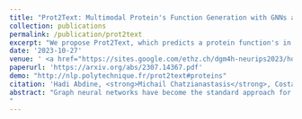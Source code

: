 ```yaml
---
title: "Prot2Text: Multimodal Protein's Function Generation with GNNs and Transformers"
collection: publications
permalink: /publication/prot2text
excerpt: "We propose Prot2Text, which predicts a protein function's in a free text style, moving beyond the conventional binary or categorical classifications. By combining Graph Neural Networks(GNNs) and Large Language Models(LLMs), in an encoder-decoder framework, our model effectively integrates diverse data types including proteins' sequences, structures, and textual annotations."
date: '2023-10-27'
venue: ' <a href="https://sites.google.com/ethz.ch/dgm4h-neurips2023/home?authuser=0">Spotlight at DGM4H Neurips 2023</a> and <a href="https://ai4sciencecommunity.github.io/neurips23.html">AI4Science Neurips 2023</a>'
paperurl: 'https://arxiv.org/abs/2307.14367.pdf'
demo: "http://nlp.polytechnique.fr/prot2text#proteins"
citation: 'Hadi Abdine, <strong>Michail Chatzianastasis</strong>, Costas Bouyioukos, Michalis Vazirgiannis'
abstract: "Graph neural networks have become the standard approach for dealing with learning problems on graphs. Among the different variants of graph neural networks, graph attention networks (GATs) have been applied with great success to different tasks. In the GAT model, each node assigns an importance score to its neighbors using an attention mechanism. However, similar to other graph neural networks, GATs aggregate messages from nodes that belong to different classes, and therefore produce node representations that are not well separated with respect to the different classes, which might hurt their performance. In this work, to alleviate this problem, we propose a new technique that can be incorporated into any graph attention model to encourage higher attention scores between nodes that share the same class label. We evaluate the proposed method on several node classification datasets demonstrating increased performance over standard baseline models.
"
---
```

